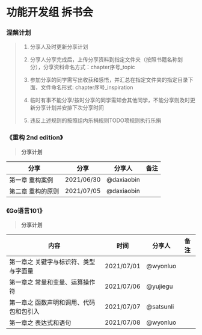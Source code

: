 # 功能开发组 拆书会

### 涅槃计划

> 1. 分享人及时更新分享计划
>
> 2. 分享人分享完成后，上传分享资料到指定文件夹（按照书籍名称划分），分享资料命名方式：chapter序号_topic
> 3. 参加分享的同学需写出收获和感悟，并汇总在指定文件夹的指定目录下面，文件命名形式: chapter序号_inspiration
> 4. 临时有事不能分享/按时分享的同学需知会其他同学，不能分享则及时更新分享计划并安排下次分享时间
> 5. 违反上述规则的按照组内乐捐规则TODO项规则执行乐捐

### 《重构 2nd edition》

> **分享计划**

| 分享              | 分享       | 分享人     | 备注 |
| ----------------- | ---------- | ---------- | ---- |
| 第一章 重构案例           | 2021/06/30 | @daxiaobin |      |
| 第二章 重构的原则 | 2021/07/05 | @daxiaobin |      |



### 《Go语言101》

>**分享计划**

| 内容                                  | 时间       | 分享人    | 备注 |
| ------------------------------------- | ---------- | --------- | ---- |
| 第一章之 关键字与标识符、类型与字面量 | 2021/07/01 | @wyonluo |      |
| 第一章之 常量和变量、运算操作符| 2021/07/06| @yujiegu|
| 第一章之 函数声明和调用、代码包和包引入| 2021/07/07| @satsunli|
| 第一章之 表达式和语句| 2021/07/08| @wyonluo|




